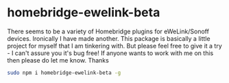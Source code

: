 # homebridge-ewelink-beta
There seems to be a variety of Homebridge plugins for eWeLink/Sonoff devices.
Ironically I have made another.
This package is basically a little project for myself that I am tinkering with.
But please feel free to give it a try - I can't assure you it's bug free!
If anyone wants to work with me on this then please do let me know.
Thanks

```bash
sudo npm i homebridge-ewelink-beta -g
```